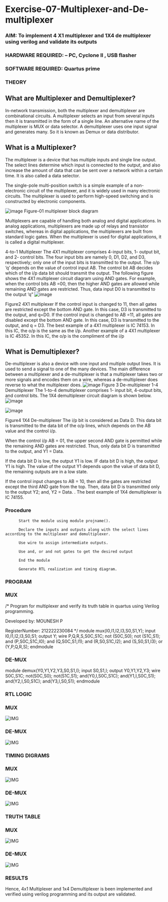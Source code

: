 # Exercise-07-Multiplexer-and-De-multiplexer
### AIM: To implement 4 X1 multiplexer and 1X4 de multiplexer using verilog and validate its outputs
### HARDWARE REQUIRED:  – PC, Cyclone II , USB flasher
### SOFTWARE REQUIRED:   Quartus prime
### THEORY 

## What are Multiplexer and Demultiplexer?
In-network transmission, both the multiplexer and demultiplexer are combinational circuits. A multiplexer selects an input from several inputs then it is transmitted in the form of a single line. An alternative name of the multiplexer is MUX or data selector. A demultiplexer uses one input signal and generates many. So it is known as Demux or data distributor.

## What is a Multiplexer?
The multiplexer is a device that has multiple inputs and single line output. The select lines determine which input is connected to the output, and also increase the amount of data that can be sent over a network within a certain time. It is also called a data selector.

The single-pole multi-position switch is a simple example of a non-electronic circuit of the multiplexer, and it is widely used in many electronic circuits. The multiplexer is used to perform high-speed switching and is constructed by electronic components.

![image](https://user-images.githubusercontent.com/36288975/170912485-73c395c7-23c0-4e78-a53d-a2f0d07d9662.png)
          Figure-01 multiplexer block diagram 

Multiplexers are capable of handling both analog and digital applications. In analog applications, multiplexers are made up of relays and transistor switches, whereas in digital applications, the multiplexers are built from standard logic gates. When the multiplexer is used for digital applications, it is called a digital multiplexer.

4-to-1 Multiplexer
The 4X1 multiplexer comprises 4-input bits, 1- output bit, and 2- control bits. The four input bits are namely 0, D1, D2, and D3, respectively; only one of the input bits is transmitted to the output. The o/p ‘q’ depends on the value of control input AB. The control bit AB decides which of the i/p data bit should transmit the output. The following figure shows the 4X1 multiplexer circuit diagram using AND gates. For example, when the control bits AB =00, then the higher AND gates are allowed while remaining AND gates are restricted. Thus, data input D0 is transmitted to the output ‘q”
![image](https://user-images.githubusercontent.com/36288975/170912568-3598c60a-5035-41f3-b0c4-ccedba13aca5.png)


Figure2 4X1 multiplexer 
If the control input is changed to 11, then all gates are restricted except the bottom AND gate. In this case, D3 is transmitted to the output, and q=D0. If the control input is changed to AB =11, all gates are disabled except the bottom AND gate. In this case, D3 is transmitted to the output, and q = D3. The best example of a 4X1 multiplexer is IC 74153. In this IC, the o/p is the same as the i/p. Another example of a 4X1 multiplexer is IC 45352. In this IC, the o/p is the compliment of the i/p

## What is Demultiplexer?
De-multiplexer is also a device with one input and multiple output lines. It is used to send a signal to one of the many devices. The main difference between a multiplexer and a de-multiplexer is that a multiplexer takes two or more signals and encodes them on a wire, whereas a de-multiplexer does reverse to what the multiplexer does.
![image](https://user-images.githubusercontent.com/36288975/170912606-a30e4b74-1726-4430-b245-2c3c3d9c232d.png)
Figure 3 De-multiplexer 
1-4 Demultiplexer
The 1-to-4 demultiplexer comprises 1- input bit, 4-output bits, and control bits. The 1X4 demultiplexer circuit diagram is shown below.![image](https://user-images.githubusercontent.com/36288975/170912683-00fb746a-1d45-4023-91d1-3a70b841073c.png)

![image](https://user-images.githubusercontent.com/36288975/170912741-7cbd52af-7e0d-4be3-b5c6-6fb9c4eca7c9.png)

Figure4 1X4 De-multiplexer 
The i/p bit is considered as Data D. This data bit is transmitted to the data bit of the o/p lines, which depends on the AB value and the control i/p.

When the control i/p AB = 01, the upper second AND gate is permitted while the remaining AND gates are restricted. Thus, only data bit D is transmitted to the output, and Y1 = Data.

If the data bit D is low, the output Y1 is low. IF data bit D is high, the output Y1 is high. The value of the output Y1 depends upon the value of data bit D, the remaining outputs are in a low state.

If the control input changes to AB = 10, then all the gates are restricted except the third AND gate from the top. Then, data bit D is transmitted only to the output Y2; and, Y2 = Data. . The best example of 1X4 demultiplexer is IC 74155.
 
 
### Procedure

          Start the module using module projname().

          Declare the inputs and outputs along with the select lines according to the multiplexer and demultiplexer.

          Use wire to assign intermediate outputs.

          Use and, or and not gates to get the desired output

          End the module

          Generate RTL realization and timing diagram.

### PROGRAM
### MUX

/*
Program for multiplexer  and verify its truth table in quartus using Verilog programming.

Developed by: MOUNESH P

RegisterNumber:  212222230084
*/
module mux(I0,I1,I2,I3,S0,S1,Y);
input I0,I1,I2,I3,S0,S1;
output Y;
wire P,Q,R,S,S0C,S1C;
not (S0C,S0);
not (S1C,S1);
and (P,S0C,S1C,I0);
and (Q,S0C,S1,I1);
and (R,S0,S1C,I2);
and (S,S0,S1,I3);
or (Y,P,Q,R,S);
endmodule


### DE-MUX


module demux(Y0,Y1,Y2,Y3,S0,S1,I);
input S0,S1,I;
output Y0,Y1,Y2,Y3;
wire S0C,S1C;
not(S0C,S0);
not(S1C,S1);
and(Y0,I,S0C,S1C);
and(Y1,I,S0C,S1);
and(Y2,I,S0,S1C);
and(Y3,I,S0,S1);
endmodule

### RTL LOGIC  
### MUX

![IMG](https://github.com/22009071/Exercise-07-Multiplexer-and-De-multiplexer/raw/main/muxrtl.png)
### DE-MUX
![IMG](https://github.com/22009071/Exercise-07-Multiplexer-and-De-multiplexer/raw/main/demuxrtl.png)

### TIMING DIGRAMS  
### MUX
![IMG](https://github.com/22009071/Exercise-07-Multiplexer-and-De-multiplexer/raw/main/muxwave.png)
### DE-MUX
![IMG](https://github.com/22009071/Exercise-07-Multiplexer-and-De-multiplexer/raw/main/demuxwave.png)
### TRUTH TABLE 
### MUX
![IMG](https://github.com/22009071/Exercise-07-Multiplexer-and-De-multiplexer/raw/main/muxtt.png)
### DE-MUX
![IMG](https://github.com/22009071/Exercise-07-Multiplexer-and-De-multiplexer/raw/main/demuxtt.png)
### RESULTS 
Hence, 4x1 Multiplexer and 1x4 Demultiplexer is been implemented and verified using verilog programming and its output are validated.
